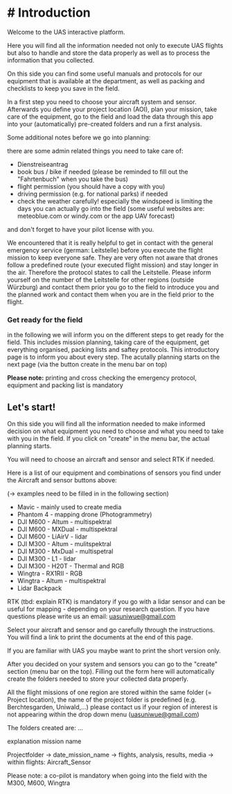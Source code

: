 # \# Introduction

Welcome to the UAS interactive platform.

Here you will find all the information needed not only to execute UAS flights but also to handle and store the data properly as well as to process the information that you collected.

On this side you can find some useful manuals and protocols for our equipment that is available at the department, as well as packing and checklists to keep you save in the field.

In a first step you need to choose your aircraft system and sensor. Afterwards you define your project location (AOI), plan your mission, take care of the equipment, go to the field and load the data through this app into your (automatically) pre-created folders and run a first analysis.

Some additional notes before we go into planning:

there are some admin related things you need to take care of:

-   Dienstreiseantrag
-   book bus / bike if needed (please be reminded to fill out the "Fahrtenbuch" when you take the bus)
-   flight permission (you should have a copy with you)
-   driving permission (e.g. for national parks) if needed
-   check the weather carefully! especially the windspeed is limiting the days you can actually go into the field (some useful websites are: meteoblue.com or windy.com or the app UAV forecast)

and don't forget to have your pilot license with you.

We encountered that it is really helpful to get in contact with the general emergency service (german: Leitstelle) before you execute the flight mission to keep everyone safe. They are very often not aware that drones follow a predefined route (your executed flight mission) and stay longer in the air. Therefore the protocol states to call the Leitstelle. Please inform yourself on the number of the Leitstelle for other regions (outside Würzburg) and contact them prior you go to the field to introduce you and the planned work and contact them when you are in the field prior to the flight.


### Get ready for the field

in the following we will inform you on the different steps to get ready for the field. This includes mission planning, taking care of the equipment, get everything organised, packing lists and saftey protocols. This introductory page is to inform you about every step. The acutally planning starts on the next page (via the button create in the menu bar on top)

**Please note:** printing and cross checking the emergency protocol, equipment and packing list is mandatory



## **Let's start!**

On this side you will find all the information needed to make informed decision on what equipment you need to choose and what you need to take with you in the field. If you click on "create" in the menu bar, the actual planning starts.

You will need to choose an aircraft and sensor and select RTK if needed.

Here is a list of our equipment and combinations of sensors you find under the Aircraft and sensor buttons above:

(-\> examples need to be filled in in the following section)

-   Mavic - mainly used to create media
-   Phantom 4 - mapping drone (Photogrammetry)
-   DJI M600 - Altum - multispektral
-   DJI M600 - MXDual - multispektral
-   DJI M600 - LiAirV - lidar
-   DJI M300 - Altum - mulitspektral
-   DJI M300 - MxDual - multispetral
-   DJI M300 - L1 - lidar
-   DJI M300 - H20T - Thermal and RGB
-   Wingtra - RX1RII - RGB
-   Wingtra - Altum - multispektral
-   Lidar Backpack

RTK (tbd: explain RTK) is mandatory if you go with a lidar sensor and can be useful for mapping - depending on your research
question. If you have questions please write us an email: [uasuniwue\@gmail.com](mailto:uasuniwue@gmail.com)


Select your aircraft and sensor and go carefully through the instructions. You will find a link to print the documents at the end of this page. 

If you are familiar with UAS you maybe want to print the short version only.

After you decided on your system and sensors you can go to the "create" section (menu bar on the top). Filling out the form here will automatically create the folders needed to store your collected data properly.

All the flight missions of one region are stored within the same folder (= Project location), the name of the project folder is predefined (e.g. Berchtesgarden, Uniwald,...) please contact us if your region of interest is not appearing within the drop down menu (uasuniwue@gmail.com)

The folders created are: ...

explanation mission name


Projectfolder -> date_mission_name -> flights, analysis, results, media -> within flights: Aircraft_Sensor




Please note: a co-pilot is mandatory when going into the field with the M300, M600, Wingtra





